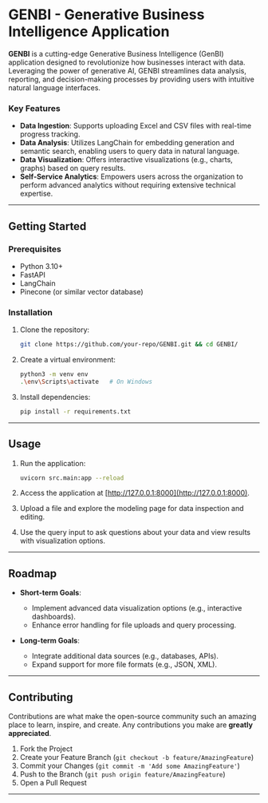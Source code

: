 
# GENBI - Generative Business Intelligence Application


**GENBI** is a cutting-edge Generative Business Intelligence (GenBI) application designed to revolutionize how businesses interact with data. Leveraging the power of generative AI, GENBI streamlines data analysis, reporting, and decision-making processes by providing users with intuitive natural language interfaces.

### Key Features

- **Data Ingestion**: Supports uploading Excel and CSV files with real-time progress tracking.
- **Data Analysis**: Utilizes LangChain for embedding generation and semantic search, enabling users to query data in natural language.
- **Data Visualization**: Offers interactive visualizations (e.g., charts, graphs) based on query results.
- **Self-Service Analytics**: Empowers users across the organization to perform advanced analytics without requiring extensive technical expertise.

---

## Getting Started

### Prerequisites

- Python 3.10+
- FastAPI
- LangChain
- Pinecone (or similar vector database)

### Installation

1. Clone the repository:
   ```bash
   git clone https://github.com/your-repo/GENBI.git && cd GENBI/
   ```

2. Create a virtual environment:
   ```bash
   python3 -m venv env
   .\env\Scripts\activate   # On Windows
   ```

3. Install dependencies:
   ```bash
   pip install -r requirements.txt 
   ```

---

## Usage

1. Run the application:
   ```bash
   uvicorn src.main:app --reload 
   ```

2. Access the application at [http://127.0.0.1:8000](http://127.0.0.1:8000).

3. Upload a file and explore the modeling page for data inspection and editing.

4. Use the query input to ask questions about your data and view results with visualization options.

---

## Roadmap

- **Short-term Goals**:
  - Implement advanced data visualization options (e.g., interactive dashboards).
  - Enhance error handling for file uploads and query processing.

- **Long-term Goals**:
  - Integrate additional data sources (e.g., databases, APIs).
  - Expand support for more file formats (e.g., JSON, XML).

---

## Contributing

Contributions are what make the open-source community such an amazing place to learn, inspire, and create. Any contributions you make are **greatly appreciated**.

1. Fork the Project
2. Create your Feature Branch (`git checkout -b feature/AmazingFeature`)
3. Commit your Changes (`git commit -m 'Add some AmazingFeature'`)
4. Push to the Branch (`git push origin feature/AmazingFeature`)
5. Open a Pull Request

---


